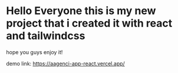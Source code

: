 # Hello Everyone this is my new project that i created it with react and tailwindcss 
hope you guys enjoy it!

demo link: https://aagenci-app-react.vercel.app/
